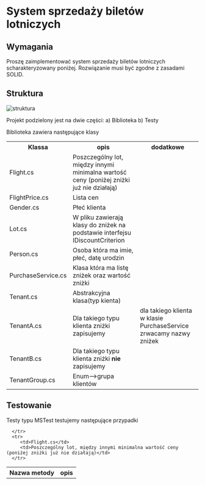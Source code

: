 # System sprzedaży biletów lotniczych

## Wymagania
Proszę zaimplementować system sprzedaży biletów lotniczych scharakteryzowany
poniżej. Rozwiązanie musi być zgodne z zasadami SOLID.


## Struktura


![struktura](https://github.com/user-attachments/assets/dbf70e65-5b5a-47a0-8cfa-2937bc072a32)

Projekt podzielony jest na dwie części:
 a) Biblioteka
 b) Testy

Biblioteka zawiera następujące klasy
<table>
   <tbody>
      <tr>
         <th>Klassa</th>
         <th>opis</th>
         <th>dodatkowe</th>
      </tr>
      <tr>
         <td>Flight.cs</td>
         <td>Poszczególny lot, między innymi minimalna wartość ceny (poniżej zniżki już nie działają)</td>
      </tr>
      <tr>
         <td>FlightPrice.cs</td>
         <td>Lista cen</td>
      </tr>
      <tr>
         <td>Gender.cs</td>
         <td>Płeć klienta</td>
      </tr>
      <tr>
         <td>Lot.cs</td>
         <td>W pliku zawierają klasy do zniżek na podstawie interfejsu IDiscountCriterion</td>
      </tr>
      <tr>
         <td>Person.cs</td>
         <td>Osoba która ma imie, płeć, datę urodzin</td>
      </tr>
      <tr>
         <td>PurchaseService.cs</td>
         <td>Klasa która ma listę zniżek oraz wartość zniżki</td>
      </tr>
      <tr>
         <td>Tenant.cs</td>
         <td>Abstrakcyjna klasa(typ kienta)</td>
      </tr>
      <tr>
         <td>TenantA.cs</td>
         <td>Dla takiego typu klienta zniżki zapisujemy</td>
         <td>dla takiego klienta w klasie PurchaseService zrwacamy nazwy zniżek </td>
      </tr>
      <tr>
         <td>TenantB.cs</td>
         <td>Dla takiego typu klienta zniżki <b>nie</b> zapisujemy</td>
      </tr>
      <tr>
         <td>TenantGroup.cs</td>
         <td>Enum-->grupa klientów</td>
      </tr>
   </tbody>
</table>


## Testowanie

Testy typu MSTest testujemy następujące przypadki
<table>
   <tbody>
      <tr>
         <th>Nazwa metody</th>
         <th>opis</th>
      
      </tr>
      <tr>
         <td>Flight.cs</td>
         <td>Poszczególny lot, między innymi minimalna wartość ceny (poniżej zniżki już nie działają)</td>
      </tr>
     
   </tbody>
</table>


